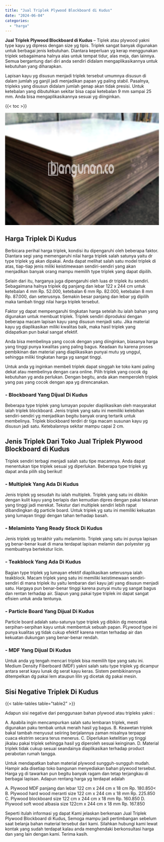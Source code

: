 ```yaml
---
title: "Jual Triplek Plywood Blockboard di Kudus"
date: "2024-06-04"
categories: 
  - "harga"
---
```


**Jual Triplek Plywood Blockboard di Kudus** – Tiplek atau plywood yakni type kayu yg dipress dengan size yg tipis. Triplek sangat banyak digunakan untuk berbagai jenis kebutuhan. Diantara keperluan yg kerap menggunakan triplek sebagaimana halnya alas untuk tempat tidur, alas meja, dan lainnya. Semua bergantung dari diri anda sendiri didalam mengaplikasikannya untuk kebutuhan yang diharapkan.

Lapisan kayu yg disusun menjadi triplek tersebut umumnya disusun di dalam jumlah yg ganjil jadi menjadikan papan yg paling stabil. Pasalnya, tripleks yang disusun didalam jumlah genap akan tidak presisi. Untuk ketebalan yang dibutuhkan sekitar bisa capai ketebalan 9 mm sampai 25 mm. Anda bisa mengaplikasikannya sesuai yg diinginkan.

{{< toc >}}

![Jual Triplek Plywood Blockboard di Kudus](/images/jual-triplek-murah-25.png)

## Harga Triplek Di Kudus

Berbicara perihal harga triplek, kondisi itu dipengaruhi oleh beberapa faktor. Diantara segi yang memengaruhi nilai harga triplek salah satunya yaitu dr type triplek yg akan dipakai. Anda dapat melihat salah satu model triplek di atas, tiap-tiap jenis miliki keistimewaan sendiri-sendiri yang akan menjadikan banyak orang mampu memilih type triplek yang dapat dipilih.

Selain dari itu, harganya juga dipengaruhi oleh luas dr triplek itu sendiri. Sebagaimana halnya triplek dg panjang dan lebar 122 x 244 cm untuk ketebalan 4 mm Rp. 52.000, ketebalan 6 mm Rp. 82.000, ketebalan 8 mm Rp. 87.000, dan seterusnya. Semakin besar panjang dan lebar yg dipilih maka tambah tinggi nilai harga triplek tersebut.

Faktor yg dapat mempengaruhi tingkatan harga setelah itu ialah bahan yang digunakan untuk membuat triplek. Triplek sendiri diproduksi dengan beberapa macam lapisan kayu yang disusun menjadi satu. Jika material kayu yg diaplikasikan miliki kwalitas baik, maka hasil triplek yang didapatkan pun bakal sangat efektif.

Anda bisa membelinya yang cocok dengan yang diinginkan, biasanya harga yang tinggi punya kwalitas yang paling bagus. Keadaan itu karena proses pembikinan dan material yang diaplikasikan punyai mutu yg unggul, sehingga miliki tingkatan harga yg sangat tinggi.

Untuk anda yg inginkan membeli triplek dapat singgah ke toko kami paling dekat atau membelinya dengan cara online. Pilih triplek yang cocok dg kebutuhan yg anda perlukan. Dengan begitu, anda akan memperoleh triplek yang pas yang cocok dengan apa yg direncanakan.

### \- Blockboard Yang Dijual Di Kudus

Beberapa type triplek yang lumayan populer diaplikasikan oleh masyarakat ialah triplek blockboard. Jenis triplek yang satu ini memiliki kelebihan sendiri-sendiri yg menjadikan begitu banyak orang tertarik untuk membelinya. Triplek blockboard terdiri dr tiga macam susunan kayu yg disusun jadi satu. Ketebalannya sekitar mampu capai 2 cm.

## Jenis Triplek Dari Toko Jual Triplek Plywood Blockboard di Kudus

Triplek sendiri terbagi menjadi salah satu tipe macamnya. Anda dapat menentukan tipe triplek sesuai yg diperlukan. Beberapa type triplek yg dapat anda pilih sbg berikut!

### \- Multiplek Yang Ada Di Kudus

Jenis triplek yg sesudah itu ialah multiplek. Triplek yang satu ini dibikin dengan kulit kayu yang berlapis dan kemudian dipres dengan pakai tekanan yang tinggi jadi merekat. Tekstur dari multiplek sendiri lebih rapat dibandingkan dg particle board. Untuk triplek yg satu ini memiliki kekuatan yang lumayan tinggi dengan tahan terhadap basah.

### \- Melaminto Yang Ready Stock Di Kudus

Jenis triplek yg terakhir yaitu melaminto. Triplek yang satu ini punya lapisan yg benar-benar kuat di mana terdapat lapisan melamin dan polyester yg membuatnya bertekstur licin.

### \- Teakblock Yang Ada Di Kudus

Bagian type triplek yg lumayan efektif diaplikasikan seterusnya ialah teakblock. Macam triplek yang satu ini memiliki keistimewaan sendiri-sendiri di mana triplek itu yaitu lembaran dari kayu jati yang disusun menjadi satu. Hargaya pun benar-benar tinggi karena punyai mutu yg sangat bagus dan rentan terhadap air. Siapun yang pakai type triplek ini dapat sangat efisien untuk anda tentunya.

### \- Particle Board Yang Dijual Di Kudus

Particle board adalah satu-satunya type triplek yg dibikin dg mencetak serpihan-serpihan kayu untuk membentuk sebuah papan. PLywood type ini punya kualitas yg tidak cukup efektif karena rentan terhadap air dan kekuatan dukungan yang benar-benar rendah.

### \- MDF Yang Dijual Di Kudus

Untuk anda yg tengah mencari triplek bisa memilih tipe yang satu ini. Medium Density Fiberboard (MDF) yakni salah satu type triplek yg dicampur antara serat kayu lunak dg serat kayu keras. Sistem pembikinannya ditempelkan dg pakai lem ataupun lilin yg dicetak dg pakai mesin.

## Sisi Negative Triplek Di Kudus

{{< table-tables table="table2" >}}

Adapun sisi negative dari penggunaan bahan plywood atau tripleks yakni :

A. Apabila ingin mencampurkan salah satu lembaran triplek, mesti digunakan paku tembak untuk meraih hasil yg bagus. B. Keawetan triplek bakal tambah menyusut seiiring berjalannya zaman misalnya terpapar cuaca ekstrim secara terus menerus. C. Diperlukan ketelitian yg tinggi jikalau pakai triplek sehingga hasil yg diperoleh sesuai keinginan. D. Material triplek tidak cukup sesuai seandainya diaplikasikan terhadap product perabotan rumah tangga.

Untuk mendapatkan bahan material plywood sungguh-sungguh mudah. Hampir ada disetiap toko bangunan menyediakan bahan plywood tersebut. Harga yg di tawarkan pun begitu banyak ragam dan tetap terjangkau di berbagai lapisan. Adapun rentang harga yg terdapat adalah

A. Plywood MDF panjang dan lebar 122 cm x 244 cm x 18 cm Rp. 180.850< B. Plywood hard wood meranti size 122 cm x 244 cm x 18 mm Rp. 225.850 C. Plywood blockboard size 122 cm x 244 cm x 18 mm Rp. 160.850 D. Plywood soft wood albasia size 122cm x 244 cm x 18 mm Rp. 167.850

Seperti itulah informasi yg dapat Kami jelaskan berkenaan Jual Triplek Plywood Blockboard di Kudus, Semoga mampu jadi pertimbangan sebelum saat belanja bahan material tersebut dari kami. Silahkan hubungi kami lewat kontak yang sudah terdapat kalau anda menghendaki berkonsultasi harga dan yang lain dengan kami. Terima kasih.

